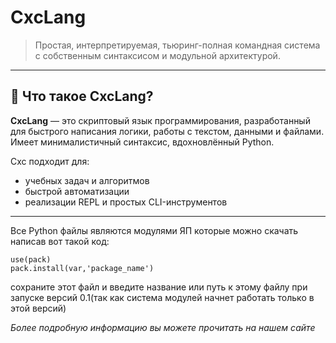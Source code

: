 # CxcLang

> Простая, интерпретируемая, тьюринг-полная командная система с собственным синтаксисом и модульной архитектурой.

---

## 🚀 Что такое CxcLang?

**CxcLang** — это скриптовый язык программирования, разработанный для быстрого написания логики, работы с текстом, данными и файлами. Имеет минималистичный синтаксис, вдохновлённый Python.

Cxc подходит для:
- учебных задач и алгоритмов
- быстрой автоматизации
- реализации REPL и простых CLI-инструментов

---
Все Python файлы являются модулями ЯП которые можно скачать написав вот такой код:
```
use(pack)
pack.install(var,'package_name')
```
сохраните этот файл и введите название или путь к этому файлу при запуске версий 0.1(так как система модулей начнет работать только в этой версий)

_Более подробную информацию вы можете прочитать на нашем сайте_
